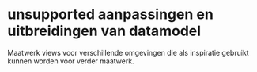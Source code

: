 # unsupported aanpassingen en uitbreidingen van datamodel

Maatwerk views voor verschillende omgevingen die als inspiratie gebruikt kunnen worden voor verder maatwerk.
